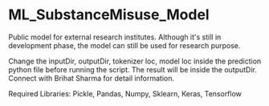 # ML_SubstanceMisuse_Model

Public model for external research institutes. Although it's still in development phase, the model can still be used for research purpose. 

Change the inputDir, outputDir, tokenizer loc, model loc inside the prediction python file before running the script. The result will be inside the outputDir. Connect with Brihat Sharma for detail information.  

Required Libraries:
Pickle,
Pandas,
Numpy,
Sklearn,
Keras,
Tensorflow
